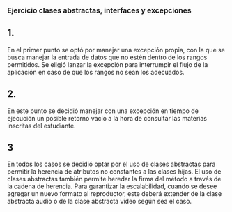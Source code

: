 ### Ejercicio clases abstractas, interfaces y excepciones

## 1.
 En el primer punto se optó por manejar una excepción propia, con la que se busca manejar la entrada de datos que no estén dentro de los rangos permitidos. Se eligió lanzar la excepción para interrumpir el flujo de la aplicación en caso de que los rangos no sean los adecuados.

 ## 2.
En este punto se decidió manejar con una excepción en tiempo de ejecución un posible retorno vacío a la hora de consultar las materias inscritas del estudiante.
## 3
En todos los casos se decidió optar por el uso de clases abstractas para permitir la herencia de atributos no constantes a las clases hijas. El uso de clases abstractas también permite heredar la firma del método a través de la cadena de herencia. 
 Para garantizar la escalabilidad, cuando se desee agregar un nuevo formato al reproductor, este deberá extender de la clase abstracta audio o de la clase abstracta video según sea el caso.   
